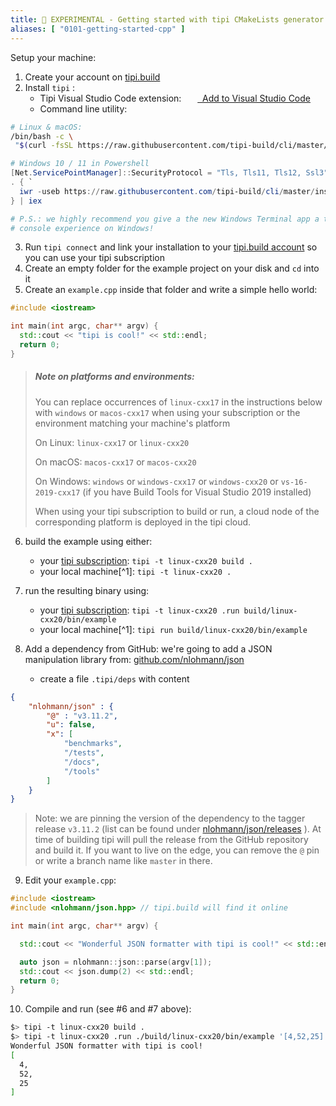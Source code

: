 ```yaml
---
title: 🔮 EXPERIMENTAL - Getting started with tipi CMakeLists generator
aliases: [ "0101-getting-started-cpp" ]
---
```


Setup your machine:

1. Create your account on [tipi.build](https://tipi.build/)
2. Install `tipi` :
    - Tipi Visual Studio Code extension: &nbsp; [<img src="~/assets/vscode.png" style="height: 1em; vertical-align: middle;">&nbsp; Add to Visual Studio Code](https://marketplace.visualstudio.com/items?itemName=tipi.tipi-build)
    - Command line utility:

```bash
# Linux & macOS:
/bin/bash -c \
 "$(curl -fsSL https://raw.githubusercontent.com/tipi-build/cli/master/install/install_for_macos_linux.sh)"
```

```powershell
# Windows 10 / 11 in Powershell
[Net.ServicePointManager]::SecurityProtocol = "Tls, Tls11, Tls12, Ssl3"
. { `
  iwr -useb https://raw.githubusercontent.com/tipi-build/cli/master/install/install_for_windows.ps1 `
} | iex

# P.S.: we highly recommend you give a the new Windows Terminal app a try. It truly augments your 
# console experience on Windows!
```

3. Run `tipi connect` and link your installation to your [tipi.build account](https://tipi.build/dashboard) so you can use your tipi subscription
4. Create an empty folder for the example project on your disk and `cd` into it
5. Create an `example.cpp` inside that folder and write a simple hello world:

```cpp
#include <iostream>

int main(int argc, char** argv) {
  std::cout << "tipi is cool!" << std::endl;
  return 0;
}
```

> ##### Note on platforms and environments:
>
> You can replace occurrences of `linux-cxx17` in the instructions below with `windows` or `macos-cxx17` when using your subscription
> or the environment matching your machine's platform
>
> On Linux: `linux-cxx17` or `linux-cxx20`
>
> On macOS: `macos-cxx17` or `macos-cxx20`
>
> On Windows: `windows` or `windows-cxx17` or `windows-cxx20` or `vs-16-2019-cxx17` (if you have Build Tools for Visual Studio 2019 installed)
>
>
> When using your tipi subscription to build or run, a cloud node of the corresponding platform is deployed in the tipi cloud.

6. build the example using either:
    - your [tipi subscription](https://tipi.build/dashboard/subscription): `tipi -t linux-cxx20 build . `
    - your local machine[^1]: `tipi -t linux-cxx20 . `

7. run the resulting binary using:
    - your [tipi subscription](https://tipi.build/dashboard/subscription): `tipi -t linux-cxx20 .run build/linux-cxx20/bin/example`
    - your local machine[^1]: `tipi run build/linux-cxx20/bin/example`

8. Add a dependency from GitHub: we're going to add a JSON manipulation library from: [github.com/nlohmann/json](https://github.com/nlohmann/json)
    - create a file `.tipi/deps` with content

```json
{
	"nlohmann/json" : {
		"@" : "v3.11.2",
		"u": false,
		"x": [
			"benchmarks",
			"/tests",
			"/docs",
			"/tools"
		]
	}
}

```
  
> Note: we are pinning the version of the dependency to the tagger release `v3.11.2` (list can be found under 
> [nlohmann/json/releases](https://github.com/nlohmann/json/releases) ). At time of building tipi will
> pull the release from the GitHub repository and build it. If you want to live on the edge, you can remove
> the `@` pin or write a branch name like `master` in there.

9. Edit your `example.cpp`:

```cpp
#include <iostream>
#include <nlohmann/json.hpp> // tipi.build will find it online

int main(int argc, char** argv) {

  std::cout << "Wonderful JSON formatter with tipi is cool!" << std::endl;

  auto json = nlohmann::json::parse(argv[1]);
  std::cout << json.dump(2) << std::endl;
  return 0;
}
```

10. Compile and run (see #6 and #7 above):

```bash
$> tipi -t linux-cxx20 build .
$> tipi -t linux-cxx20 .run ./build/linux-cxx20/bin/example '[4,52,25]'
Wonderful JSON formatter with tipi is cool!
[
  4,
  52,
  25
]
```


